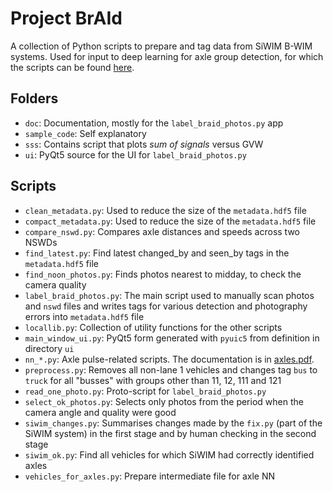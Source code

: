 # Project BrAId

A collection of Python scripts to prepare and tag data from SiWIM B-WIM systems. Used for input to deep learning for axle group detection, for which the scripts can be found [here](https://github.com/DomenSoberlFamnit/BrAId).

## Folders

- `doc`: Documentation, mostly for the `label_braid_photos.py` app
- `sample_code`: Self explanatory
- `sss`: Contains script that plots *sum of signals* versus GVW
- `ui`: PyQt5 source for the UI for `label_braid_photos.py`

## Scripts

- `clean_metadata.py`: Used to reduce the size of the `metadata.hdf5` file
- `compact_metadata.py`: Used to reduce the size of the `metadata.hdf5` file
- `compare_nswd.py`: Compares axle distances and speeds across two NSWDs
- `find_latest.py`: Find latest changed_by and seen_by tags in the `metadata.hdf5` file
- `find_noon_photos.py`: Finds photos nearest to midday, to check the camera quality
- `label_braid_photos.py`: The main script used to manually scan photos and `nswd` files and writes tags for various detection and photography errors into `metadata.hdf5` file
- `locallib.py`: Collection of utility functions for the other scripts
- `main_window_ui.py`: PyQt5 form generated with `pyuic5` from definition in directory `ui`
- `nn_*.py`: Axle pulse-related scripts. The documentation is in  [axles.pdf](doc\axles\axles.pdf).
- `preprocess.py`: Removes all non-lane 1 vehicles and changes tag `bus` to `truck` for all "busses"
  with groups other than 11, 12, 111 and 121
- `read_one_photo.py`: Proto-script for `label_braid_photos.py`
- `select_ok_photos.py`: Selects only photos from the period when the camera angle and quality were good
- `siwim_changes.py`: Summarises changes made by the `fix.py` (part of the SiWIM system) in the first stage and by human checking in the second stage
- `siwim_ok.py`: Find all vehicles for which SiWIM had correctly identified axles
- `vehicles_for_axles.py`: Prepare intermediate file for axle NN